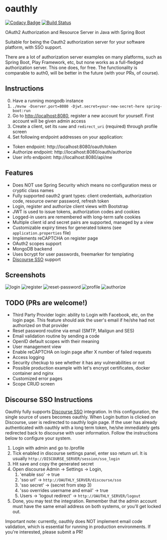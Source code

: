 # oauthly

[![Codacy Badge](https://api.codacy.com/project/badge/Grade/18e70942adcf440e8c85d3e186c0e916)](https://www.codacy.com/app/seb_4/oauthly?utm_source=github.com&utm_medium=referral&utm_content=bekce/oauthly&utm_campaign=badger)
[![Build Status](https://travis-ci.org/bekce/oauthly.svg?branch=master)](https://travis-ci.org/bekce/oauthly)

OAuth2 Authorization and Resource Server in Java with Spring Boot

Suitable for being the Oauth2 authorization server for your software platform, with SSO support.

There are a lot of authorization server examples on many platforms, such as Spring Boot, Play Framework, etc,
but none works as a full-fledged authorization server. This one does, for free. The functionality is comparable to
auth0, will be better in the future (with your PRs, of course).

## Instructions

0. Have a running mongodb instance
1. `./mvnw -Dserver.port=8080 -Djwt.secret=your-new-secret-here spring-boot:run`
2. Go to <http://localhost:8080>, register a new account for yourself.
First account will be given admin access
3. Create a client, set its `name` and `redirect_uri` (required) through profile screen
4. Set following endpoint addresses on your application:

- Token endpoint: http://localhost:8080/oauth/token
- Authorize endpoint: http://localhost:8080/oauth/authorize
- User info endpoint: http://localhost:8080/api/me

## Features

- Does NOT use Spring Security which means no configuration mess or cryptic class names
- Fully supported oauth2 grant types: client credentials, authorization code, resource owner password, refresh token
- Login, register and authorize client views with Bootstrap
- JWT is used to issue tokens, authorization codes and cookies
- Logged-in users are remembered with long-term safe cookies
- Multiple client id and secret pairs are supported, managed by a view
- Customizable expiry times for generated tokens (see `application.properties` file)
- Implements reCAPTCHA on register page
- OAuth2 scopes support
- MongoDB backend
- Uses bcrypt for user passwords, freemarker for templating
- [Discourse SSO](https://meta.discourse.org/t/official-single-sign-on-for-discourse/13045) support

## Screenshots

![login](http://i.imgur.com/WpLsqYY.png)
![register](http://i.imgur.com/dCoEENL.png)
![reset-password](http://i.imgur.com/XeSO0vB.png)
![profile](http://i.imgur.com/oRrz6Iz.png)
![authorize](https://i.imgur.com/5FMlHCz.png)

## TODO (PRs are welcome!)
- Third Party Provider login: ability to Login with Facebook, etc, on the login page.
  This feature should ask the user's email if he/she had not authorized on that provider
- Reset password routine via email (SMTP, Mailgun and SES)
- Email validation routine by sending a code
- OpenID default scopes with their meaning
- User management view
- Enable reCAPTCHA on login page after X number of failed requests
- Access logging
- Security checkup to see whether it has any vulnerabilities or not
- Possible production example with let's encrypt certificates, docker container and nginx
- Customized error pages
- Scope CRUD screen

## Discourse SSO Instructions
Oauthly fully supports [Discourse SSO](https://meta.discourse.org/t/official-single-sign-on-for-discourse/13045)
integration. In this configuration, the single source of users becomes oauthly. When Login button is clicked on Discourse,
user is redirected to oauthly login page. If the user has already authenticated with oauthly with a long term token,
he/she immediately gets redirected back to discourse with user information. Follow the instructions below to configure
your system.

1. Login with admin and go to /profile
2. Tick enabled in discourse settings panel, enter sso return url. It is usually `http://DISCOURSE_SERVER/session/sso_login`
3. Hit save and copy the generated secret
4. Open discourse Admin -> Settings -> Login,
    1. 'enable sso' -> true
    2. 'sso url' -> `http://OAUTHLY_SERVER/discourse/sso`
    3. 'sso secret' -> (secret from step 3)
    4. 'sso overrides username and email' -> true
    5. Users -> 'logout redirect' -> `http://OAUTHLY_SERVER/logout`
5. Done, you may test the integration. Remember that the admin account must have the same email address on both
systems, or you'll get locked out.

Important note: currently, oauthly does NOT implement email code validation,
which is essential for running in production environments. If you're interested, please submit a PR!

